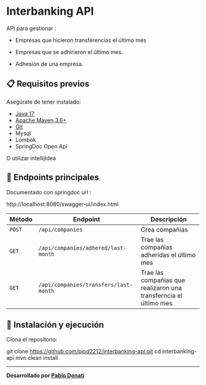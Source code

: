 # Interbanking API

API para gestionar :

- Empresas que hicieron transferencias el último mes

- Empresas que se adhirieron el último mes.

- Adhesión de una empresa.

## 📋 Requisitos previos

Asegúrate de tener instalado:

- [Java 17](https://www.oracle.com/java/technologies/javase-downloads.html)
- [Apache Maven 3.6+](https://maven.apache.org/download.cgi)
- [Git](https://git-scm.com/)
- Mysql
- Lombok
- SpringDoc Open Api

O utilizar intellijIdea

## 📌 Endpoints principales
Documentado con springdoc url :

http://localhost:8080/swagger-ui/index.html

| Método | Endpoint | Descripción |
|--------|---------|------------|
| `POST` | `/api/companies` | Crea compañias |
| `GET` | `/api/companies/adhered/last-month` | Trae las compañias adheridas el último mes |
| `GET` | `/api/companies/transfers/last-month` | Trae las compañias que realizaron una transferncia el último mes |

## 🚀 Instalación y ejecución

Clona el repositorio:

git clone https://github.com/pjod2212/interbanking-api.git
cd interbanking-api
mvn clean install

---
**Desarrollado por [Pablo Donati](https://github.com/pjod2212)**
